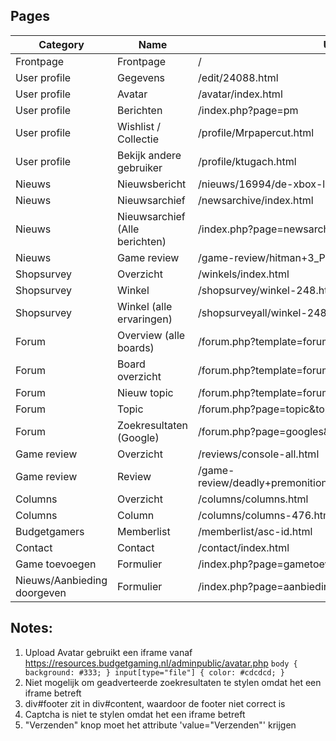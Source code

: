 ## Pages
| Category | Name | URL (example) | Status | Notes |
| -------- | ---- | ------------- | ------ | ----- |
| Frontpage | Frontpage | / | Done | |
| User profile | Gegevens | /edit/24088.html | Done | |
| User profile | Avatar | /avatar/index.html | Done | 1 |
| User profile | Berichten | /index.php?page=pm | Done | |
| User profile | Wishlist / Collectie | /profile/Mrpapercut.html | Done | |
| User profile | Bekijk andere gebruiker | /profile/ktugach.html | Done | |
| Nieuws | Nieuwsbericht | /nieuws/16994/de-xbox-live-gold-games-van-februari.html | Done | |
| Nieuws | Nieuwsarchief | /newsarchive/index.html | Done | |
| Nieuws | Nieuwsarchief (Alle berichten) | /index.php?page=newsarchive&all=all | Done | |
| Nieuws | Game review | /game-review/hitman+3_PS5.html | Done | |
| Shopsurvey | Overzicht | /winkels/index.html | Done | |
| Shopsurvey | Winkel | /shopsurvey/winkel-248.html | Done | |
| Shopsurvey | Winkel (alle ervaringen) | /shopsurveyall/winkel-248.html | Done | |
| Forum | Overview (alle boards) | /forum.php?template=forum&page=boards | Done | |
| Forum | Board overzicht | /forum.php?template=forum&page=topics&forum_id=1 | Done | |
| Forum | Nieuw topic | /forum.php?template=forum&page=ntopic&forum_id=1 | Done | |
| Forum | Topic | /forum.php?page=topic&topic_id=8330&forum_id=15&start=5294 | Done | 5 |
| Forum | Zoekresultaten (Google) | /forum.php?page=googles&q=query | Done | 2, 3 |
| Game review | Overzicht | /reviews/console-all.html | Done | |
| Game review | Review | /game-review/deadly+premonition+2:+a+blessing+in+disguise_switch.html | Done | |
| Columns | Overzicht | /columns/columns.html | Done | |
| Columns | Column | /columns/columns-476.html | Done | |
| Budgetgamers | Memberlist | /memberlist/asc-id.html | Done | |
| Contact | Contact | /contact/index.html | Done | |
| Game toevoegen | Formulier | /index.php?page=gametoevoegen | Done | |
| Nieuws/Aanbieding doorgeven | Formulier | /index.php?page=aanbiedingdoorgeven | Done | 4 |

## Notes:
1. Upload Avatar gebruikt een iframe vanaf https://resources.budgetgaming.nl/adminpublic/avatar.php
  `body { background: #333; } input[type="file"] { color: #cdcdcd; }`
2. Niet mogelijk om geadverteerde zoekresultaten te stylen omdat het een iframe betreft
3. div#footer zit in div#content, waardoor de footer niet correct is
4. Captcha is niet te stylen omdat het een iframe betreft
5. "Verzenden" knop moet het attribute 'value="Verzenden"' krijgen